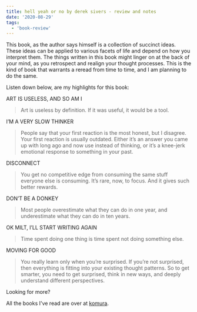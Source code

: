 ```yaml
---
title: hell yeah or no by derek sivers - review and notes
date: '2020-08-29'
tags:
  - 'book-review'
---
```


This book, as the author says himself is a collection of succinct ideas. These ideas can be applied to various facets of life	and depend on how you interpret them. The things written in this book might linger on at the back of your mind, as you retrospect and realign your thought processes. This is the kind of book that warrants a reread from time to time, and I am planning to do the same.

Listen down below, are my highlights for this book:

ART IS USELESS, AND SO AM I
	
> Art is useless by definition. If it was useful, it would be a tool.

I’M A VERY SLOW THINKER

> People say that your first reaction is the most honest, but I disagree. Your first reaction is usually outdated. Either it’s an answer you came up with long ago and now use instead of thinking, or it’s a knee-jerk emotional response to something in your past.

DISCONNECT

> You get no competitive edge from consuming the same stuff everyone else is consuming. It’s rare, now, to focus. And it gives such better rewards.

DON’T BE A DONKEY

> Most people overestimate what they can do in one year, and underestimate what they can do in ten years.

OK MILT, I’LL START WRITING AGAIN

> Time spent doing one thing is time spent not doing something else.

MOVING FOR GOOD

> You really learn only when you’re surprised. If you’re not surprised, then everything is fitting into your existing thought patterns. So to get smarter, you need to get surprised, think in new ways, and deeply understand different perspectives.


Looking for more?

All the books I've read are over at [komura](/komura).
